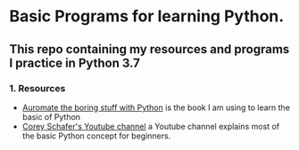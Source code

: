 # Basic Programs for learning Python.

## This repo containing my resources and programs I practice in Python 3.7

### 1. Resources
- [Auromate the boring stuff with Python](https://automatetheboringstuff.com) is the book I am using to learn the basic of Python
- [Corey Schafer's Youtube channel](https://www.youtube.com/user/schafer5) a Youtube channel explains most of the basic Python concept for beginners.
